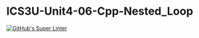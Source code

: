 # ICS3U-Unit4-06-Cpp-Nested_Loop

[![GitHub's Super Linter](https://github.com/lily-liu-17/ICS3U-Unit4-06-Cpp-Nested_Loop/workflows/GitHub's%20Super%20Linter/badge.svg)](https://github.com/lily-liu-17/ICS3U-Unit4-06-Cpp-Nested_Loop/actions)
